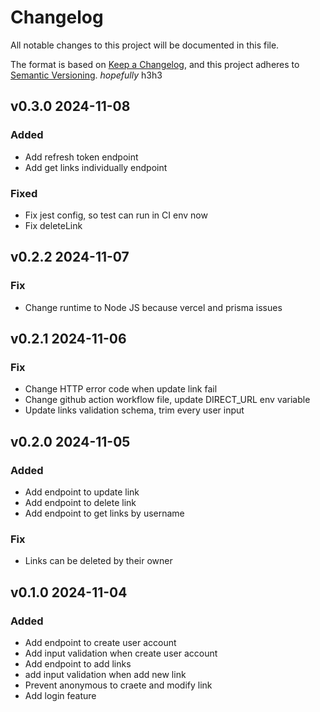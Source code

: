 # Changelog

All notable changes to this project will be documented in this file.

The format is based on [Keep a Changelog](https://keepachangelog.com/en/1.1.0/),
and this project adheres to [Semantic Versioning](https://semver.org/spec/v2.0.0.html). *hopefully* h3h3

## v0.3.0 2024-11-08
### Added
- Add refresh token endpoint
- Add get links individually endpoint
### Fixed
- Fix jest config, so test can run in CI env now
- Fix deleteLink
## v0.2.2 2024-11-07
### Fix
- Change runtime to Node JS because vercel and prisma issues
## v0.2.1 2024-11-06
### Fix
- Change HTTP error code when update link fail
- Change github action workflow file, update DIRECT_URL env variable
- Update links validation schema, trim every user input
## v0.2.0 2024-11-05
### Added
- Add endpoint to update link
- Add endpoint to delete link
- Add endpoint to get links by username
### Fix
- Links can be deleted by their owner

## v0.1.0 2024-11-04
### Added
- Add endpoint to create user account
- Add input validation when create user account
- Add endpoint to add links
- add input validation when add new link
- Prevent anonymous to craete and modify link
- Add login feature
